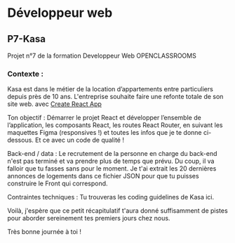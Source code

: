 # Développeur web

## P7-Kasa
Projet n°7 de la formation Developpeur Web OPENCLASSROOMS 

### Contexte :
Kasa est dans le métier de la location d’appartements entre particuliers depuis près de 10 ans. L'entreprise souhaite faire une refonte totale de son site web.
 avec [Create React App](https://github.com/facebook/create-react-app)


Ton objectif : Démarrer le projet React et développer l’ensemble de l’application, les composants React, les routes React Router, en suivant les maquettes Figma (responsives !) et toutes les infos que je te donne ci-dessous. Et ce avec un code de qualité ! 

Back-end / data : Le recrutement de la personne en charge du back-end n'est pas terminé et va prendre plus de temps que prévu. Du coup, il va falloir que tu fasses sans pour le moment. Je t'ai extrait les 20 dernières annonces de logements dans ce fichier JSON pour que tu puisses construire le Front qui correspond.

Contraintes techniques : Tu trouveras les coding guidelines de Kasa ici. 

Voilà, j'espère que ce petit récapitulatif t'aura donné suffisamment de pistes pour aborder sereinement tes premiers jours chez nous.

Très bonne journée à toi !
